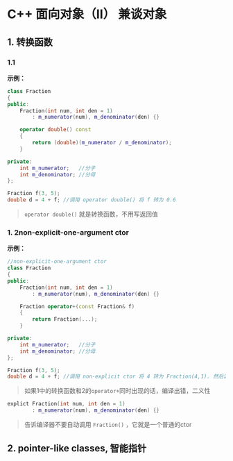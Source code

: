 # C++ 面向对象（II） 兼谈对象



## 1. 转换函数

### 1.1

**示例：**

```c++
class Fraction
{
public:
    Fraction(int num, int den = 1)
        : m_numerator(num), m_denominator(den) {}

    operator double() const
    {
        return (double)(m_numerator / m_denominator);
    }

private:
    int m_numerator;   //分子
    int m_denominator; //分母
};

Fraction f(3, 5);
double d = 4 + f; //调用 operator double() 将 f 转为 0.6
```



> `operator double()` 就是转换函数，不用写返回值









### 1. 2non-explicit-one-argument ctor



**示例：**

```c++
//non-explicit-one-argument ctor
class Fraction
{
public:
    Fraction(int num, int den = 1)
        : m_numerator(num), m_denominator(den) {}

    Fraction operator+(const Fraction& f)
    {
        return Fraction(...);
    }

private:
    int m_numerator;   //分子
    int m_denominator; //分母
};

Fraction f(3, 5);
double d = 4 + f; //调用 non-explicit ctor 将 4 转为 Fraction(4,1). 然后调用operator+

```



> 如果1中的转换函数和2的`operator+`同时出现的话，编译出错，二义性



```c++
explict Fraction(int num, int den = 1)
        : m_numerator(num), m_denominator(den) {}
```

> 告诉编译器不要自动调用 `Fraction()` ，它就是一个普通的ctor





## 2. pointer-like classes, 智能指针

